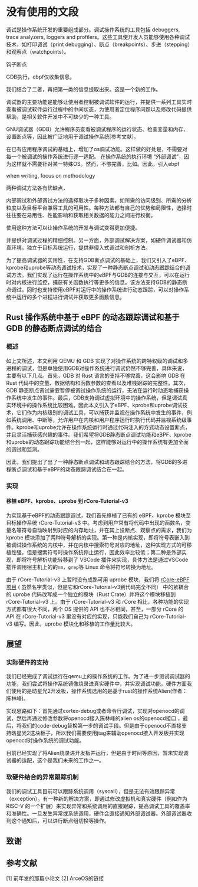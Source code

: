 # 没有使用的文段

调试是操作系统开发的重要组成部分。调试操作系统的工具包括 debuggers, trace analyzers, loggers and profilers。这些工具使开发人员能够使用各种调试技术，如打印调试（print debugging）、断点（breakpoints）、步进（stepping）和观察点（watchpoints）。

钩子断点

GDB执行，ebpf仅收集信息。

我们结合了二者，再把第一类的信息提取出来。这是一个新的工作。

调试器的主要功能是能够让使用者控制被调试软件的运行，并提供一系列工具实时查看被调试软件运行过程中的中间状态，为使用者定位程序问题以及修改代码提供帮助，是相关软件开发中不可缺少的一种工具。

GNU调试器（GDB）允许程序员查看被调试程序的运行状态、检查变量和内存、设置断点等，因此被广泛地用于调试操作系统[参考文献]。

在已有应用程序调试的基础上，增加了os调试功能。这样做的好处是，不需要对每一个被调试的操作系统进行逐一适配。 在操作系统的执行环境 “外部调试”，因为这样就不需要针对某一特殊OS。然而，不够完善，比如。因此，引入ebpf

when writing, focus on methodology

两种调试方法各有优缺点，

内部调试和外部调试方法的选择取决于多种因素，如所需的访问级别、所需的分析粒度以及目标平台兼容工具的可用性。每种方法都有自己的优势和局限性，选择时往往要在易用性、性能影响和获取相关数据的能力之间进行权衡。

使用这种方法可以让操作系统的开发与调试变得更加便捷。

并提供对调试过程的精细控制。另一方面，外部调试解决方案，如硬件调试器和仿真环境，独立于目标系统运行，提供非侵入式调试和剖析方法。

为了提高调试器的实用性，在支持GDB断点调试的基础上，我们又引入了eBPF、kprobe和uprobe等动态调试技术，实现了一种静态断点调试和动态跟踪结合的调试方法。我们实现了运行在操作系统中的eBPF与GDB的连接与交互，可以在运行时对内核进行监控，捕获有关函数执行等更多的信息。该方法支持GDB的静态断点调试，同时也支持使用eBPF对运行中的操作系统进行动态跟踪，可以对操作系统中运行的多个进程进行调试并获取更多函数信息。

## Rust 操作系统中基于 eBPF 的动态跟踪调试和基于 GDB 的静态断点调试的结合

### 概述

如上文所述，本文利用 QEMU 和 GDB 实现了对操作系统的跨特权级的调试和多进程的调试，但是单独使用GDB对操作系统进行调试仍然不够完善，具体来说，主要有以下几点。首先，GDB 对 Rust 语言的支持不够完善，这会影响 GDB 在 Rust 代码中的变量、数据结构和函数参数的查看以及堆栈跟踪的完整性。其次，GDB 静态断点调试需要暂停被调试操作系统的运行，无法在运行时动态地捕获操作系统中发生的事件。最后，GDB支持调试虚拟环境中的操作系统，但是调试真实环境中的操作系统比较困难。因此本文引入了eBPF、kprobe和uprobe调试技术，它们作为内核级别的调试工具，可以捕获并监视在操作系统中发生的事件，例如系统调用、中断等，允许用户在内核和用户程序运行时执行代码并监视系统级事件。kprobe和uprobe允许在操作系统运行时通过代码注入的方式动态设置断点，并且灵活捕获感兴趣的事件。我们希望将GDB静态断点调试功能和eBPF、kprobe和uprobe的动态跟踪功能结合到一起，这样能够对运行中的操作系统有更加全面的调试和监测。

因此，我们提出了出了一种静态断点调试和动态跟踪结合的方法，将GDB的多进程断点调试和基于eBPF的动态跟踪调试结合在一起。

### 实现

#### 移植 eBPF、kprobe、uprobe 到 rCore-Tutorial-v3

为实现基于eBPF的动态跟踪调试，我们首先移植了已有的 eBPF、kprobe 模块至目标操作系统 rCore-Tutorial-v3 中。考虑到用户常有将代码中出现的函数名，变量名等符号自动映射到对应的内存地址，并在其上设断点、观察点的需求，我们为 kprobe 模块添加了两种符号解析的实现。第一种是内核实现，即将符号表嵌入到被调试操作系统的内核中，并在内核中搜索符号对应的地址，这种实现方式的可移植性强，但是搜索符号时操作系统停止运行，因此效率比较低；第二种是外部实现，即将符号解析功能转移到了 VSCode 插件来实现，具体方法是通过VSCode插件调用宿主机上的的`nm`，`grep`等 Linux 命令将符号转换为地址。

由于 rCore-Tutorial-v3 上暂时没有成熟可用 uprobe 模块，我们将 [rCore-eBPF项目](https://github.com/hm1229/rCore-ebpf) ( 虽然名字类似，但是它和rCore-Tutorial-v3到代码完全不同） 中的紧耦合的 uprobe 代码改写成一个独立的模块（Rust Crate）并将这个模块移植到 rCore-Tutorial-v3 上。由于 rCore-Tutorial-v3 和 rCore 相比，各种功能的实现方式都有很大不同，两个 OS 提供的 API 也不尽相同，甚至，一部分 rCore 的 API 在 rCore-Tutorial-v3 里没有对应的实现，只能我们自己为 rCore-Tutorial-v3 编写。因此，uprobe 模块化和移植的工作量比较大。

## 展望

### 实际硬件的支持

我们已经完成了调试运行在qemu上的操作系统的工作。为了进一步测试调试器的功能，我们尝试将操作系统镜像烧录进真实硬件中，并实现调试功能。硬件方面我们使用的是昉星光2开发板，操作系统选用的是基于rust的操作系统Alien(作者：陈林峰)。

实现思路如下：首先通过cortex-debug或者命令行调试，实现对openocd的调试，然后再通过修改参数将openocd接入陈林峰的alien os的openocd接口 ，最后，将我们的code-debug替换第一步的调试手段。但是由于openocd不直接支持昉星光2这块板子，所以我们需要使用jtag来辅助openocd接入开发板并实现openocd对操作系统的调试功能。

目前已经实现了将Alien烧录进开发板并运行，但是由于时间等原因，暂未实现调试器的适配，这个是我们未来的工作之一。

### 软硬件结合的异常跟踪机制

我们的调试工具目前可以跟踪系统调用（syscall），但是无法有效跟踪异常（exception）。有一种新的解决方案，即通过修改虚拟机和真实硬件（例如作为 RISC-V 的一个扩展）来实现异常和系统调用的直接跟踪，提高调试工具的覆盖率和准确性。一旦发生异常或系统调用，硬件会直接通知外部调试器。外部调试器收到这个通知后，可以进行断点组切换等操作。

## 致谢

## 参考文献

[1] 前年发的那篇小论文
[2] ArceOS的链接
